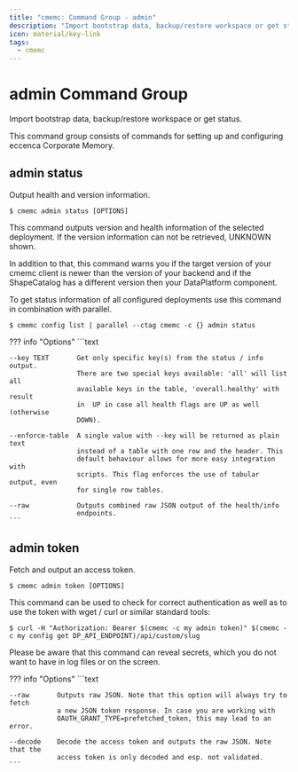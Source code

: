 ```yaml
---
title: "cmemc: Command Group - admin"
description: "Import bootstrap data, backup/restore workspace or get status."
icon: material/key-link
tags:
  - cmemc
---
```

# admin Command Group
<!-- This file was generated - DO NOT CHANGE IT MANUALLY -->

Import bootstrap data, backup/restore workspace or get status.

This command group consists of commands for setting up and configuring eccenca Corporate Memory.


## admin status

Output health and version information.

```shell-session title="Usage"
$ cmemc admin status [OPTIONS]
```




This command outputs version and health information of the selected deployment. If the version information can not be retrieved, UNKNOWN shown.

In addition to that, this command warns you if the target version of your cmemc client is newer than the version of your backend and if the ShapeCatalog has a different version then your DataPlatform component.

To get status information of all configured deployments use this command in combination with parallel.

```shell-session title="Example"
$ cmemc config list | parallel --ctag cmemc -c {} admin status
```




??? info "Options"
    ```text

    --key TEXT       Get only specific key(s) from the status / info output.
                     There are two special keys available: 'all' will list all
                     available keys in the table, 'overall.healthy' with result
                     in  UP in case all health flags are UP as well (otherwise
                     DOWN).
  
    --enforce-table  A single value with --key will be returned as plain text
                     instead of a table with one row and the header. This
                     default behaviour allows for more easy integration with
                     scripts. This flag enforces the use of tabular output, even
                     for single row tables.
  
    --raw            Outputs combined raw JSON output of the health/info
                     endpoints.
    ```

## admin token

Fetch and output an access token.

```shell-session title="Usage"
$ cmemc admin token [OPTIONS]
```




This command can be used to check for correct authentication as well as to use the token with wget / curl or similar standard tools:

```shell-session title="Example"
$ curl -H "Authorization: Bearer $(cmemc -c my admin token)" $(cmemc -c my config get DP_API_ENDPOINT)/api/custom/slug
```


Please be aware that this command can reveal secrets, which you do not want to have in log files or on the screen.



??? info "Options"
    ```text

    --raw       Outputs raw JSON. Note that this option will always try to fetch
                a new JSON token response. In case you are working with
                OAUTH_GRANT_TYPE=prefetched_token, this may lead to an error.
  
    --decode    Decode the access token and outputs the raw JSON. Note that the
                access token is only decoded and esp. not validated.
    ```

